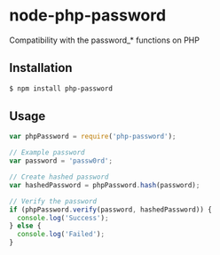 node-php-password
=================

Compatibility with the password_* functions on PHP


Installation
------------

```sh
$ npm install php-password
```


Usage
-----

```javascript
var phpPassword = require('php-password');

// Example password
var password = 'passw0rd';

// Create hashed password
var hashedPassword = phpPassword.hash(password);

// Verify the password
if (phpPassword.verify(password, hashedPassword)) {
  console.log('Success');
} else {
  console.log('Failed');
}
```
